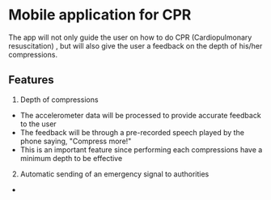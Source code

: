 # Mobile application for CPR

The app will not only guide the user on how to do CPR (Cardiopulmonary resuscitation) , but will also give the user a feedback on the depth of his/her compressions.

## Features
1.	Depth of compressions
-	The accelerometer data will be processed to provide accurate feedback to the user
-	The feedback will be through a pre-recorded speech played by the phone saying, "Compress more!"
-	This is an important feature since performing each compressions have a minimum depth to be effective
2.	Automatic sending of an emergency signal to authorities
-	

